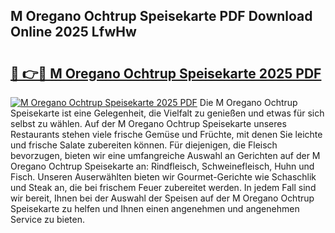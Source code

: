 ## M Oregano Ochtrup Speisekarte PDF Download Online 2025 LfwHw

# <h2><a href="http://gc813y8.nevu.top/?p=M+Oregano+Ochtrup+Speisekarte">🔗 👉🔴 M Oregano Ochtrup Speisekarte 2025 PDF</a></h2>

[![M Oregano Ochtrup Speisekarte 2025 PDF](https://i.imgur.com/dBaPXMq.png)](http://gc813y8.nevu.top/?p=M+Oregano+Ochtrup+Speisekarte)
Die M Oregano Ochtrup Speisekarte ist eine Gelegenheit, die Vielfalt zu genießen und etwas für sich selbst zu wählen. Auf der M Oregano Ochtrup Speisekarte unseres Restaurants stehen viele frische Gemüse und Früchte, mit denen Sie leichte und frische Salate zubereiten können. Für diejenigen, die Fleisch bevorzugen, bieten wir eine umfangreiche Auswahl an Gerichten auf der M Oregano Ochtrup Speisekarte an: Rindfleisch, Schweinefleisch, Huhn und Fisch. Unseren Auserwählten bieten wir Gourmet-Gerichte wie Schaschlik und Steak an, die bei frischem Feuer zubereitet werden. In jedem Fall sind wir bereit, Ihnen bei der Auswahl der Speisen auf der M Oregano Ochtrup Speisekarte zu helfen und Ihnen einen angenehmen und angenehmen Service zu bieten.
